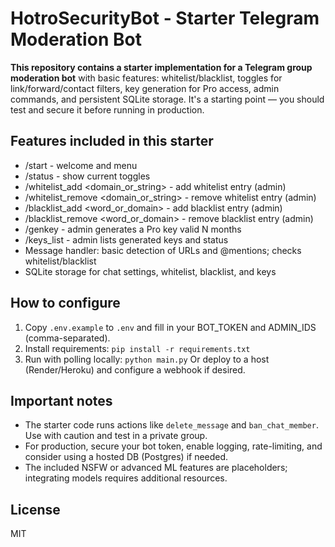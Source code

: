 # HotroSecurityBot - Starter Telegram Moderation Bot

**This repository contains a starter implementation for a Telegram group moderation bot**
with basic features: whitelist/blacklist, toggles for link/forward/contact filters, key generation for Pro access,
admin commands, and persistent SQLite storage. It's a starting point — you should test and secure it before running in production.

## Features included in this starter
- /start - welcome and menu
- /status - show current toggles
- /whitelist_add <domain_or_string> - add whitelist entry (admin)
- /whitelist_remove <domain_or_string> - remove whitelist entry (admin)
- /blacklist_add <word_or_domain> - add blacklist entry (admin)
- /blacklist_remove <word_or_domain> - remove blacklist entry (admin)
- /genkey <months> - admin generates a Pro key valid N months
- /keys_list - admin lists generated keys and status
- Message handler: basic detection of URLs and @mentions; checks whitelist/blacklist
- SQLite storage for chat settings, whitelist, blacklist, and keys

## How to configure
1. Copy `.env.example` to `.env` and fill in your BOT_TOKEN and ADMIN_IDS (comma-separated).
2. Install requirements: `pip install -r requirements.txt`
3. Run with polling locally: `python main.py`
   Or deploy to a host (Render/Heroku) and configure a webhook if desired.

## Important notes
- The starter code runs actions like `delete_message` and `ban_chat_member`. Use with caution and test in a private group.
- For production, secure your bot token, enable logging, rate-limiting, and consider using a hosted DB (Postgres) if needed.
- The included NSFW or advanced ML features are placeholders; integrating models requires additional resources.

## License
MIT

